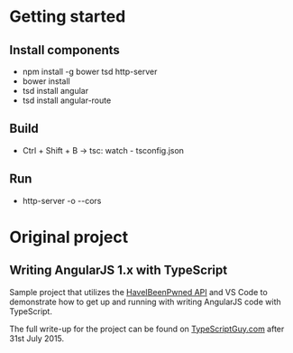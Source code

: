 # Getting started

## Install components

- npm install -g bower tsd http-server
- bower install
- tsd install angular
- tsd install angular-route

## Build

- Ctrl + Shift + B -> tsc: watch - tsconfig.json

## Run

- http-server -o --cors

# Original project

## Writing AngularJS 1.x with TypeScript

Sample project that utilizes the [HaveIBeenPwned API](https://haveibeenpwned.com/API/v2) and VS Code to demonstrate how to get up and running with writing AngularJS code with TypeScript.

The full write-up for the project can be found on [TypeScriptGuy.com](http://www.typescriptguy.com) after 31st July 2015.